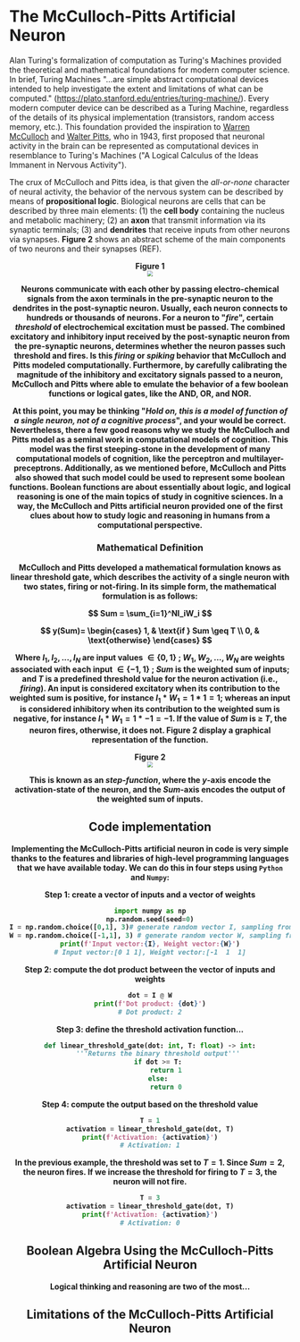 # The McCulloch-Pitts Artificial Neuron

Alan Turing's formalization of computation as Turing's Machines provided the theoretical and mathematical foundations for modern computer science.  In brief, Turing Machines "...are simple abstract computational devices intended to help investigate the extent and limitations of what can be computed." (https://plato.stanford.edu/entries/turing-machine/). Every modern computer device can be described as a Turing Machine, regardless of the details of its physical implementation (transistors, random access memory, etc.). This foundation provided the inspiration to [Warren McCulloch](https://en.wikipedia.org/wiki/Warren_McCulloch) and [Walter Pitts](https://en.wikipedia.org/wiki/Walter_Pitts), who in 1943, first proposed that neuronal activity in the brain can be represented as computational devices in resemblance to Turing's Machines  ("A Logical Calculus of the Ideas Immanent in Nervous Activity"). 

The crux of McCulloch and Pitts idea, is that given the *all-or-none* character of neural activity, the behavior of the nervous system can be described by means of **propositional logic**. Biological neurons are cells that can be described by three main elements: (1) the **cell body** containing the nucleus and metabolic machinery; (2) an **axon** that transmit information via its synaptic terminals; (3) and **dendrites** that receive inputs from other neurons via synapses. **Figure 2** shows an abstract scheme of the main components of two neurons and their synapses (REF).

<center> <b>Figure 1<b/><center/>

<img src="/home/pablo/Desktop/projects/comp_models_cog_beh/notebooks/images/neuron_synapse.svg" style="zoom:60%;" />



Neurons communicate with each other by passing **electro-chemical signals** from the axon terminals in the pre-synaptic neuron to the dendrites in the post-synaptic neuron. Usually, each neuron connects to hundreds or thousands of neurons. For a neuron to "*fire*", certain *threshold* of electrochemical excitation must be passed. The **combined excitatory and inhibitory input** received by the post-synaptic neuron from the pre-synaptic neurons, determines whether the neuron **passes such threshold and fires**. Is this *firing* or *spiking* behavior that McCulloch and Pitts modeled computationally. Furthermore, by carefully calibrating the magnitude of the inhibitory and excitatory signals passed to a neuron, McCulloch and Pitts where able to emulate the behavior of a few boolean functions or logical gates, like the AND, OR, and NOR.

At this point, you may be thinking "*Hold on, this is a model of function of a single neuron, not of a cognitive process*", and your would be correct. Nevertheless, there a few good reasons why we study the McCulloch and Pitts model as a seminal work in computational models of cognition. This model was the first steeping-stone in the development of many computational models of cognition, like the perceptron and multilayer-preceptrons. Additionally, as we mentioned before, McCulloch and Pitts also showed that such model could be used to represent some boolean functions. Boolean functions are about essentially about logic, and logical reasoning is one of the main topics of study in cognitive sciences. In a way, the McCulloch and Pitts artificial neuron provided one of the first clues about how to study logic and reasoning in humans from a computational perspective.

 

### Mathematical Definition

McCulloch and Pitts developed a mathematical formulation knows as **linear threshold gate**, which describes the activity of a single neuron with two states, firing or not-firing. In its simple form, the mathematical formulation is as follows:



$$
Sum = \sum_{i=1}^NI_iW_i
$$

$$
y(Sum)=
\begin{cases}
1, & \text{if } Sum \geq T \\
0, & \text{otherwise}
\end{cases}
$$



Where  $I_1, I_2,..., I_N$ are input values  $\in\{0,1\}$ ;  $W_1, W_2,..., W_N$ are weights associated with each input $\in\{-1,1\}$ ; $Sum$ is the weighted sum of inputs; and $T$ is a predefined threshold value for the neuron activation (i.e., *firing*).  An input is considered **excitatory** when its contribution to the weighted sum is positive, for instance $I_1*W_1 = 1 * 1 = 1$; whereas an input is considered **inhibitory** when its contribution to the weighted sum is negative, for instance $I_1*W_1 = 1 * -1 = -1$. If the value of $Sum$ is $\geq$ $T$, the neuron fires, otherwise, it does not.  **Figure 2** display a graphical representation of the function.



<center><b>Figure 2</b></center>
<img src="/home/pablo/Desktop/projects/comp_models_cog_beh/notebooks/images/linear_threshold_function_crop.svg" style="zoom:60%;" />



This is known as an *step-function*, where the $y$-axis encode the activation-state of the neuron, and the $Sum$-axis encodes the output of the weighted sum of inputs.



## Code implementation

Implementing the McCulloch-Pitts artificial neuron in code is very simple thanks to the features and libraries of high-level programming languages that we have available today. We can do this in four steps using `Python` and `Numpy`: 

**Step 1**: create a vector of inputs and a vector of weights

  ```Python
import numpy as np
np.random.seed(seed=0)
I = np.random.choice([0,1], 3)# generate random vector I, sampling from {0,1}
W = np.random.choice([-1,1], 3) # generate random vector W, sampling from {-1,1} 
print(f'Input vector:{I}, Weight vector:{W}')
# Input vector:[0 1 1], Weight vector:[-1  1  1]
  ```

**Step 2**: compute the dot product between the vector of inputs and weights

```Python
dot = I @ W
print(f'Dot product: {dot}')
# Dot product: 2
```

**Step 3**: define the threshold activation function...

```Python
def linear_threshold_gate(dot: int, T: float) -> int:
    '''Returns the binary threshold output'''
    if dot >= T:
        return 1
    else:
        return 0
```

**Step 4**: compute the output based on the threshold value

```python
T = 1
activation = linear_threshold_gate(dot, T)
print(f'Activation: {activation}')
# Activation: 1
```

In the previous example, the threshold was set to $T=1$. Since $Sum=2$, the neuron fires. If we increase the threshold for firing to  $T=3$, the neuron will not fire.

```python
T = 3
activation = linear_threshold_gate(dot, T)
print(f'Activation: {activation}')
# Activation: 0
```



## Boolean Algebra Using the McCulloch-Pitts Artificial Neuron

Logical thinking and reasoning are two of the most...



## Limitations of the McCulloch-Pitts Artificial Neuron
